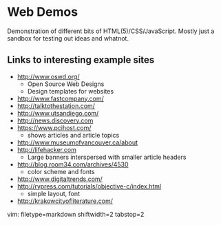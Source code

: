 # Web Demos #

Demonstration of different bits of HTML(5)/CSS/JavaScript.  Mostly just a
sandbox for testing out ideas and whatnot.

## Links to interesting example sites ##
- http://www.oswd.org/
  - Open Source Web Designs
  - Design templates for websites
- http://www.fastcompany.com/
- http://talktothestation.com/
- http://www.utsandiego.com/
- http://news.discovery.com
- https://www.pcihost.com/ 
  - shows articles and article topics
- http://www.museumofvancouver.ca/about
- http://lifehacker.com
  - Large banners interspersed with smaller article headers
- http://blog.room34.com/archives/4530
  - color scheme and fonts
- http://www.digitaltrends.com/
- http://rypress.com/tutorials/objective-c/index.html
  - simple layout, font
- http://krakowcityofliterature.com/

vim: filetype=markdown shiftwidth=2 tabstop=2

